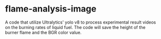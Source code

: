 # flame-analysis-image
A code that utilize Ultralytics' yolo v8 to process experimental result videos on the burning rates of liquid fuel. The code will save the height of the burner flame and the BGR color value.
